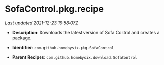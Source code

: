 # SofaControl.pkg.recipe

_Last updated 2021-12-23 19:58:07Z_

- **Description**: Downloads the latest version of Sofa Control and creates a package.

- **Identifier**: `com.github.homebysix.pkg.SofaControl`

- **Parent Recipes**: `com.github.homebysix.download.SofaControl`